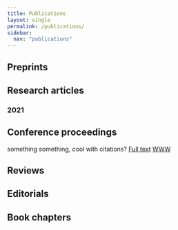 ```yaml
---
title: Publications
layout: single
permalink: /publications/
sidebar:
  nav: "publications"
---
```

<script src="./assets/particle_bar.js"></script>
<script>
particlesJS.load('particles-js', './assets/particlesjs.json', function() {
    console.log('callback - particles.js config loaded');
  });
  particlesJS.load('particles-js1', './assets/particlesjs.json', function() {
    console.log('callback - particles.js config loaded');
  });</script>
<link rel="stylesheet" href="./assets/collapsible.css" />
<div class="imageright" id="particles-js"></div>
<div id="particles-js1" class="imageleft"></div>   


## Preprints


## Research articles

### 2021


## Conference proceedings

something something, cool with citations?
[Full text](https://doi.org/10.1101/111088) [WWW](https://extract.jensenlab.org/) <span class="__dimensions_badge_embed__" data-doi="10.1101/111088" data-style="small_rectangle"></span>


## Reviews


## Editorials


## Book chapters



<script async src="https://badge.dimensions.ai/badge.js" charset="utf-8"></script>
